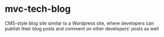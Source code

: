 # mvc-tech-blog
CMS-style blog site similar to a Wordpress site, where developers can publish their blog posts and comment on other developers’ posts as well
